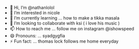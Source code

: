 - 👋 Hi, I’m @nathanlolol
- 👀 I’m interested in nicole
- 🌱 I’m currently learning ... how to make a tikka masala
- 💞️ I’m looking to collaborate with ksi ( i love his music )
- 📫 How to reach me ... follow me on instagram @ishowspeed
- 😄 Pronouns: ... syadgygfia
- ⚡ Fun fact: ... thomas lock follows me home everyday

<!---
nathanlolol/nathanlolol is a ✨ special ✨ repository because its `README.md` (this file) appears on your GitHub profile.
You can click the Preview link to take a look at your changes.
--->
